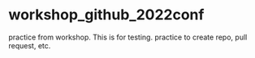 # workshop_github_2022conf
practice from workshop.
This is for testing.
practice to create repo, pull request, etc.
